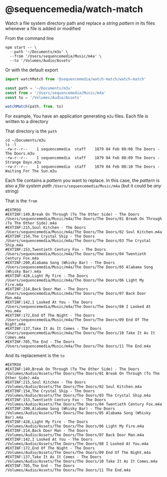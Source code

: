 # @sequencemedia/watch-match

Watch a file system directory path and replace a _string pattern_ in its files whenever a file is added or modified

From the command line

```shell
npm start -- \
  --path '~/Documents/m3u' \
  --from '/Users/sequencemedia/Music/m4a' \
  --to '/Volumes/Audio/Assets'
```

Or with the default export

```javascript
import watchMatch from '@sequencemedia/watch-match/watch-match'

const path = '~/Documents/m3u'
const from = '/Users/sequencemedia/Music/m4a'
const to = '/Volumes/Audio/Assets'

watchMatch(path, from, to)
```

For example, You have an application generating `m3u` files. Each file is written to a directory

That directory is the `path`

```shell
cd ~/Documents/m3u
ls -l
-rw-r--r--    1 sequencemedia  staff    1879 04 Feb 08:08 The Doors - The Doors.m3u
-rw-r--r--    1 sequencemedia  staff    1879 04 Feb 08:09 The Doors - Strange Days.m3u
-rw-r--r--    1 sequencemedia  staff    1879 04 Feb 08:10 The Doors - Waiting For The Sun.m3u
```

Each file contains a _pattern_ you want to replace. In this case, the _pattern_ is also a _file system path_ `/Users/sequencemedia/Music/m4a` (but it could be _any_ string)

That is the `from`

```
#EXTM3U
#EXTINF:149,Break On Through (To The Other Side) - The Doors
/Users/sequencemedia/Music/m4a/The Doors/The Doors/01 Break On Through (To The Other Side).m4a
#EXTINF:215,Soul Kitchen - The Doors
/Users/sequencemedia/Music/m4a/The Doors/The Doors/02 Soul Kitchen.m4a
#EXTINF:154,The Crystal Ship - The Doors
/Users/sequencemedia/Music/m4a/The Doors/The Doors/03 The Crystal Ship.m4a
#EXTINF:153,Twentieth Century Fox - The Doors
/Users/sequencemedia/Music/m4a/The Doors/The Doors/04 Twentieth Century Fox.m4a
#EXTINF:200,Alabama Song (Whisky Bar) - The Doors
/Users/sequencemedia/Music/m4a/The Doors/The Doors/05 Alabama Song (Whisky Bar).m4a
#EXTINF:428,Light My Fire - The Doors
/Users/sequencemedia/Music/m4a/The Doors/The Doors/06 Light My Fire.m4a
#EXTINF:214,Back Door Man - The Doors
/Users/sequencemedia/Music/m4a/The Doors/The Doors/07 Back Door Man.m4a
#EXTINF:142,I Looked At You - The Doors
/Users/sequencemedia/Music/m4a/The Doors/The Doors/08 I Looked At You.m4a
#EXTINF:172,End Of The Night - The Doors
/Users/sequencemedia/Music/m4a/The Doors/The Doors/09 End Of The Night.m4a
#EXTINF:137,Take It As It Comes - The Doors
/Users/sequencemedia/Music/m4a/The Doors/The Doors/10 Take It As It Comes.m4a
#EXTINF:705,The End - The Doors
/Users/sequencemedia/Music/m4a/The Doors/The Doors/11 The End.m4a
```

And its replacement is the `to`

```
#EXTM3U
#EXTINF:149,Break On Through (To The Other Side) - The Doors
/Volumes/Audio/Assets/The Doors/The Doors/01 Break On Through (To The Other Side).m4a
#EXTINF:215,Soul Kitchen - The Doors
/Volumes/Audio/Assets/The Doors/The Doors/02 Soul Kitchen.m4a
#EXTINF:154,The Crystal Ship - The Doors
/Volumes/Audio/Assets/The Doors/The Doors/03 The Crystal Ship.m4a
#EXTINF:153,Twentieth Century Fox - The Doors
/Volumes/Audio/Assets/The Doors/The Doors/04 Twentieth Century Fox.m4a
#EXTINF:200,Alabama Song (Whisky Bar) - The Doors
/Volumes/Audio/Assets/The Doors/The Doors/05 Alabama Song (Whisky Bar).m4a
#EXTINF:428,Light My Fire - The Doors
/Volumes/Audio/Assets/The Doors/The Doors/06 Light My Fire.m4a
#EXTINF:214,Back Door Man - The Doors
/Volumes/Audio/Assets/The Doors/The Doors/07 Back Door Man.m4a
#EXTINF:142,I Looked At You - The Doors
/Volumes/Audio/Assets/The Doors/The Doors/08 I Looked At You.m4a
#EXTINF:172,End Of The Night - The Doors
/Volumes/Audio/Assets/The Doors/The Doors/09 End Of The Night.m4a
#EXTINF:137,Take It As It Comes - The Doors
/Volumes/Audio/Assets/The Doors/The Doors/10 Take It As It Comes.m4a
#EXTINF:705,The End - The Doors
/Volumes/Audio/Assets/The Doors/The Doors/11 The End.m4a
```

